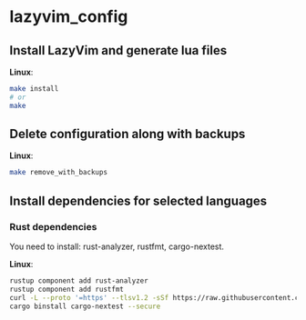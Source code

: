 # lazyvim_config

## Install LazyVim and generate lua files

**Linux**:

```sh
make install
# or
make
```

## Delete configuration along with backups

**Linux**:

```sh
make remove_with_backups
```

## Install dependencies for selected languages

### Rust dependencies

You need to install: rust-analyzer, rustfmt, cargo-nextest.

**Linux**:

```sh
rustup component add rust-analyzer
rustup component add rustfmt
curl -L --proto '=https' --tlsv1.2 -sSf https://raw.githubusercontent.com/cargo-bins/cargo-binstall/main/install-from-binstall-release.sh | bash
cargo binstall cargo-nextest --secure
```
